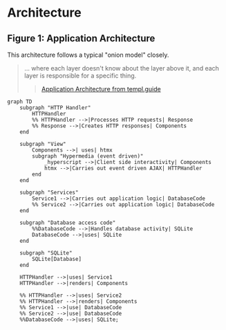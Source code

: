 # Architecture

## **Figure 1:** Application Architecture

This architecture follows a typical "onion model" closely.
> ... where each layer doesn't know about the layer above it, and each layer is responsible for a specific thing.
>> [Application Architecture from templ.guide](https://templ.guide/project-structure/project-structure/#application-architecture)

```mermaid
graph TD
    subgraph "HTTP Handler"
        HTTPHandler
        %% HTTPHandler -->|Processes HTTP requests| Response
        %% Response -->|Creates HTTP responses| Components
    end

    subgraph "View"
        Components -->| uses| htmx
        subgraph "Hypermedia (event driven)"
            _hyperscript -->|Client side interactivity| Components
            htmx -->|Carries out event driven AJAX| HTTPHandler
        end
    end

    subgraph "Services"
        Service1 -->|Carries out application logic| DatabaseCode
        %% Service2 -->|Carries out application logic| DatabaseCode
    end

    subgraph "Database access code"
        %%DatabaseCode -->|Handles database activity| SQLite
        DatabaseCode -->|uses| SQLite
    end

    subgraph "SQLite"
        SQLite[Database]
    end

    HTTPHandler -->|uses| Service1
    HTTPHandler -->|renders| Components

    %% HTTPHandler -->|uses| Service2
    %% HTTPHandler -->|renders| Components
    %% Service1 -->|use| DatabaseCode
    %% Service2 -->|use| DatabaseCode
    %%DatabaseCode -->|uses| SQLite;
```
